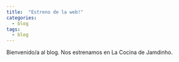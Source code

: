 ```yaml
---
title:  "Estreno de la web!"
categories: 
  - blog
tags:
  - blog
---
```


Bienvenido/a al blog. Nos estrenamos en La Cocina de Jamdinho.
